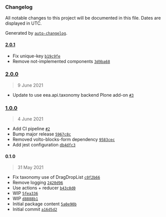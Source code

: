 ### Changelog

All notable changes to this project will be documented in this file. Dates are displayed in UTC.

Generated by [`auto-changelog`](https://github.com/CookPete/auto-changelog).

#### [2.0.1](https://github.com/eea/volto-taxonomy/compare/2.0.0...2.0.1)

- Fix unique-key [`b19c9fe`](https://github.com/eea/volto-taxonomy/commit/b19c9fe2bb535254dd1d3f722199ee0badd7b33b)
- Remove not-implemented components [`3d9ba68`](https://github.com/eea/volto-taxonomy/commit/3d9ba68b0a444716c2acf712d6b02e8d39392610)

### [2.0.0](https://github.com/eea/volto-taxonomy/compare/1.0.0...2.0.0)

> 9 June 2021

- Update to use eea.api.taxonomy backend Plone add-on [`#3`](https://github.com/eea/volto-taxonomy/pull/3)

### [1.0.0](https://github.com/eea/volto-taxonomy/compare/0.1.0...1.0.0)

> 4 June 2021

- Add CI pipeline [`#2`](https://github.com/eea/volto-taxonomy/pull/2)
- Bump major release [`5967c8c`](https://github.com/eea/volto-taxonomy/commit/5967c8c1db4b3540f94da6c7abc72941dd6eac60)
- Removed volto-blocks-form dependency [`9583cec`](https://github.com/eea/volto-taxonomy/commit/9583cec4b9571c30678037b549843d305f345d3a)
- Add jest configuration [`db4dfc3`](https://github.com/eea/volto-taxonomy/commit/db4dfc3f9d2dd6ba5493273ba914cfc4f8a5ce94)

#### 0.1.0

> 31 May 2021

- Fix taxonomy use of DragDropList [`c0f2b66`](https://github.com/eea/volto-taxonomy/commit/c0f2b6635d23fd8ee2c193698925be7667ae9370)
- Remove logging [`2420d96`](https://github.com/eea/volto-taxonomy/commit/2420d96b538634d3b02bd6f56e2a99cc9ba7be17)
- Use actions + reducer [`b43c0d0`](https://github.com/eea/volto-taxonomy/commit/b43c0d02ae676c96e32044c415da1315ade1120f)
- WIP [`5fea336`](https://github.com/eea/volto-taxonomy/commit/5fea33634c72f73f31ae629e1a32701e5898572b)
- WIP [`d8888b1`](https://github.com/eea/volto-taxonomy/commit/d8888b183f6f61f9532e4d0f2f3d2424915320e6)
- Initial package content [`5a0e90b`](https://github.com/eea/volto-taxonomy/commit/5a0e90b3e493790567e30c9c8d4bd15a29991c9d)
- Initial commit [`a16d5d2`](https://github.com/eea/volto-taxonomy/commit/a16d5d2e36ad2a517b0c832eb0e5e86caaedc063)
